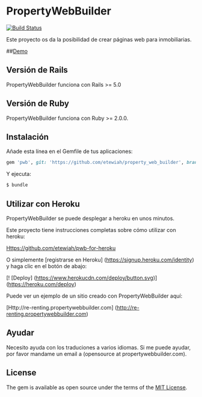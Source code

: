 # PropertyWebBuilder

[![Build Status](https://api.travis-ci.org/etewiah/property_web_builder.svg?branch=master)](https://api.travis-ci.org/etewiah/property_web_builder)

Este proyecto os da la posibilidad de crear páginas web para inmobiliarias.

##[Demo](https://propertywebbuilder.herokuapp.com/)

## Versión de Rails

PropertyWebBuilder funciona con Rails >= 5.0

## Versión de Ruby

PropertyWebBuilder funciona con Ruby >= 2.0.0.

## Instalación

Añade esta línea en el Gemfile de tus aplicaciones:

```ruby
gem 'pwb', git: 'https://github.com/etewiah/property_web_builder', branch: 'master'
```

Y ejecuta:
```bash
$ bundle
```

## Utilizar con Heroku


PropertyWebBuilder se puede desplegar a heroku en unos minutos.

Este proyecto tiene instrucciones completas sobre cómo utilizar con heroku:

[Https://github.com/etewiah/pwb-for-heroku](https://github.com/etewiah/pwb-for-heroku)


O simplemente [registrarse en Heroku] (https://signup.heroku.com/identity) y haga clic en el botón de abajo:

[! [Deploy] (https://www.herokucdn.com/deploy/button.svg)] (https://heroku.com/deploy)


Puede ver un ejemplo de un sitio creado con PropertyWebBuilder aquí:

[Http://re-renting.propertywebbuilder.com] (http://re-renting.propertywebbuilder.com)


## Ayudar

Necesito ayuda con los traduciones a varios idiomas.  Si me puede ayudar, por favor mandame un email a (opensource at propertywebbuilder.com).


## License
The gem is available as open source under the terms of the [MIT License](http://opensource.org/licenses/MIT).
